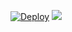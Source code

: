 [![Deploy](https://www.herokucdn.com/deploy/button.svg)](https://heroku.com/deploy?template=https://github.com/Team-X-E4404/Alpha-X-WA-Bot)
<img src='https://github.com/Team-X-E4404/Alpha-X-WA-Bot/blob/main/media/Alpha-X.png'></img>

